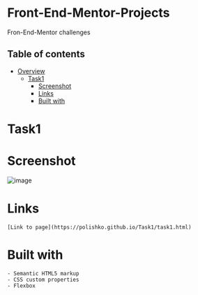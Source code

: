 # Front-End-Mentor-Projects
Fron-End-Mentor challenges

## Table of contents

- [Overview](#overview)
  - [Task1](#task1)
    - [Screenshot](#screenshot)
    - [Links](#links)
    - [Built with](#built-with)
   
# Task1

  # Screenshot

  ![image](https://github.com/Polishko/Front-End-Mentor-Projects/assets/119063181/8c089de3-bc64-4a73-8127-b325cd94bf9c)


  # Links
    [Link to page](https://polishko.github.io/Task1/task1.html)

  # Built with
    - Semantic HTML5 markup
    - CSS custom properties
    - Flexbox


